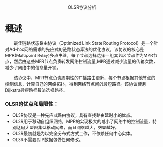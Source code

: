 <center style:"font:100"> OLSR协议分析  </center>



# 概述

<p style= "text-indent:2em">最佳链路状态路由协议（Optimized Link State Routing Protocol）是一个针对Ad-hoc网络需求的先应式的链路状态算法的优化协议，该协议的核心是MPR(Multipoint Relay)多点中继，每个节点选择选择一组其邻居节点作为MPR节点，然后由这些MPR节点负责转发网络控制流量,MPR通过减少流量的传输次数，减少了网络中的信息量开销。</p>

<p style="text-indent:2em">该协议中，MPR节点负责周期性的广播路由更新，每个节点根据其他节点的控制信息，计算自己的网络拓扑，得到网络节点间的最短路径。该协议使用Dijkstra最短路径算法选择路径。</p>

### OLSR的优点和局限性：

* OLSR协议是一种先应式路由协议，具有查找路由延时小的优点。
* OLSR用于移动自组织网络，MPR的实现极大的减小了网络中的控制流量，特别适用大型密集型移动网络，而且网络越大，效果越好。
* OLSR最初就是为以完全分布式方式工作，不依赖任何中心实体。
* OLSR不需要对IP数据包做任何修改。

